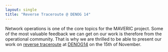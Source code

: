 ```yaml
---
layout: single
title: "Reverse Traceroute @ DENOG 14"
---
```


Network operations is one of the core topics for the MAVERIC project. Some of the most valuable feedback we can get on our work is therefore from the operational community. That is why we are thrilled to be able to present our work on [reverse traceroute](https://datatracker.ietf.org/doc/html/draft-heiwin-intarea-reverse-traceroute) at [DENOG14](https://www.denog.de/de/meetings/denog14/index.html) on the 15th of November. 
